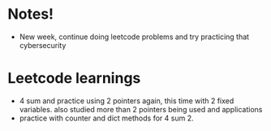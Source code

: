# Notes!
- New week, continue doing leetcode problems and try practicing that cybersecurity 

# Leetcode learnings
- 4 sum and practice using 2 pointers again, this time with 2 fixed variables. also studied more than 2 pointers being used and applications
- practice with counter and dict methods for 4 sum 2. 